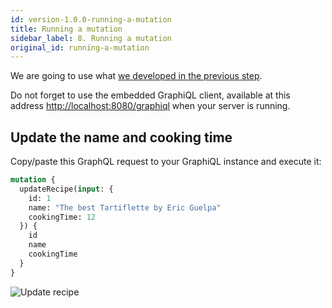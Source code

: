 ```yaml
---
id: version-1.0.0-running-a-mutation
title: Running a mutation
sidebar_label: 8. Running a mutation
original_id: running-a-mutation
---
```


We are going to use what [we developed in the previous step](./write-your-mutation-resolvers.md).

Do not forget to use the embedded GraphiQL client, available at this address [http://localhost:8080/graphiql](http://localhost:8080/graphiql) when your server is running.

## Update the name and cooking time

Copy/paste this GraphQL request to your GraphiQL instance and execute it:
```graphql
mutation {
  updateRecipe(input: {
    id: 1
    name: "The best Tartiflette by Eric Guelpa"
    cookingTime: 12
  }) {
    id
    name
    cookingTime
  }
}
```

![Update recipe](/docs/assets/update-recipe.png)

